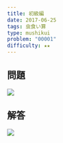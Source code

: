 ```yaml
---
title: 初級編
date: 2017-06-25
tags: 虫食い算
type: mushikui
problem: "00001"
difficulty: ★★
---
```


## 問題

<div class="ta-c mb50">
  <img src="/dk-problems/images/mushikui/problems/00001.svg">
</div>

## 解答

<div class="ta-c">
  <img src="/dk-problems/images/mushikui/answers/00001.svg">
</div>
